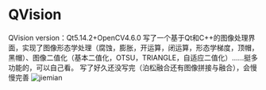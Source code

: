 # QVision
QVision
version：Qt5.14.2+OpenCV4.6.0
写了一个基于Qt和C++的图像处理界面，实现了图像形态学处理（腐蚀，膨胀，开运算，闭运算，形态学梯度，顶帽，黑帽）、图像二值化（基本二值化，OTSU，TRIANGLE，自适应二值化）......挺多功能的，可以自己看。
写了好久还没写完（泊松融合还有图像拼接与融合），会慢慢完善
![jiemian](https://github.com/quxingtang/QVision/assets/50241136/88858bed-ebaf-4883-b63b-626e1250b2c1)
